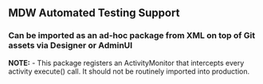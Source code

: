 ## MDW Automated Testing Support

### Can be imported as an ad-hoc package from XML on top of Git assets via Designer or AdminUI 

**NOTE:** - This package registers an ActivityMonitor that intercepts every activity execute() call.
It should not be routinely imported into production.